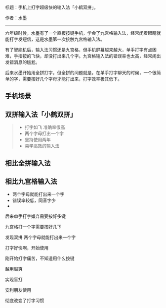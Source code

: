 标题：手机上打字超级快的输入法「小鹤双拼」。

作者：水墨
***


六年级时候，水墨有了一个直板按键手机，学会了九宫格输入法，经常闭着眼睛就能打字发短信，这是水墨第一次接触九宫格输入法。

有了智能机后，输入法习惯还是九宫格，但手机屏幕越来越大，单手打字有点困难，手指按的飞快，却没打出来几个字。九宫格输入法的错误率也太高，经常闹出发错消息的尴尬。

后来水墨开始用全拼打字，但全拼的问题就是，在单手打字聊天的时候，一个很简单的字，需要按好几个字母才能打出来，打字效率极其低下。


## 手机场景

## 双拼输入法「小鹤双拼」


> - 打字如飞 准确率很高
> - 两个字母打出一个字
> - 坚持使用两年
> - 易学高效的输入法

## 相比全拼输入法

## 相比九宫格输入法

- 两个字母就能打出来一个字
- 错误率较低，同音字少
- 

后来单手打字嫌弃需要按好多键

九宫格打一个字需要按好几下

发现双拼  两个字母就能打出来一个字

打字好快啊，开始使用

刚开始打字痛苦，不知道用什么按键

越用越爽

实现盲打

安利朋友使用

彻底改变了打字习惯

